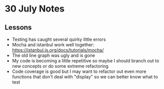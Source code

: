 # 30 July Notes

## Lessons

- Testing has caught several quirky little errors
- Mocha and istanbul work well together: https://istanbul.js.org/docs/tutorials/mocha/
- The old line graph was ugly and is gone
- My code is becoming a little repetitive so maybe I should branch out to new concepts or do some extreme refactoring
- Code coverage is good but I may want to refactor out even more functions that don't deal with "display" so we can better know what to test
